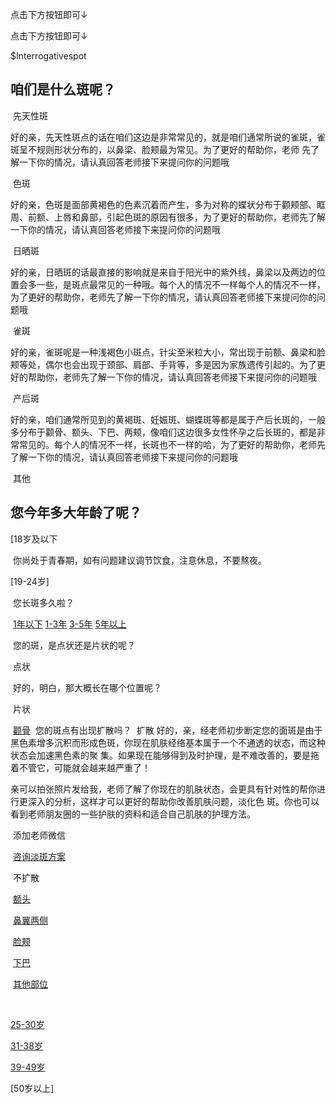 
点击下方按钮即可↓



点击下方按钮即可↓





$Interrogativespot

## 咱们是什么斑呢？

​	先天性斑 

​		好的亲，先天性斑点的话在咱们这边是非常常见的，就是咱们通常所说的雀斑，雀斑呈不规则形状分布的，以鼻梁、脸颊最为常见。为了更好的帮助你，老师		先了解一下你的情况，请认真回答老师接下来提问你的问题哦

​	色斑

​		好的亲，色斑是面部黄褐色的色素沉着而产生，多为对称的蝶状分布于颧颊部、眶周、前额、上唇和鼻部，引起色斑的原因有很多，为了更好的帮助你，老师先了解一下你的情况，请认真回答老师接下来提问你的问题哦

​	日晒斑

​		好的亲，日晒斑的话最直接的影响就是来自于阳光中的紫外线，鼻梁以及两边的位置会多一些，是斑点最常见的一种哦。每个人的情况不一样每个人的情况不一样，为了更好的帮助你，老师先了解一下你的情况，请认真回答老师接下来提问你的问题哦

​	雀斑

​	好的亲，雀斑呢是一种浅褐色小斑点，针尖至米粒大小，常出现于前额、鼻梁和脸颊等处，偶尔也会出现于颈部、肩部、手背等，多是因为家族遗传引起的。为了更好的帮助你，老师先了解一下你的情况，请认真回答老师接下来提问你的问题哦

​	产后斑

​	好的亲，咱们通常所见到的黄褐斑、妊娠斑、蝴蝶斑等都是属于产后长斑的，一般多分布于颧骨、额头、下巴、两颊，像咱们这边很多女性怀孕之后长斑的，都是非常常见的。每个人的情况不一样，长斑也不一样的哈，为了更好的帮助你，老师先了解一下你的情况，请认真回答老师接下来提问你的问题哦

​	其他





## 您今年多大年龄了呢？



[18岁及以下

​	你尚处于青春期，如有问题建议调节饮食，注意休息，不要熬夜。

[19-24岁]

​	您长斑多久啦？

​	[1年以下](javascript:) [1-3年](javascript:) [3-5年](javascript:) [5年以上](javascript:)



​	您的斑，是点状还是片状的呢？

​		点状

​			好的，明白，那大概长在哪个位置呢？

​		片状

​			[颧骨](javascript:)
​				您的斑点有出现扩散吗？
​					扩散
​						好的，亲，经老师初步断定您的面斑是由于黑色素增多沉积而形成色斑，你现在肌肤经络基本属于一个不通透的状态，而这种状态会加速黑色素的聚						集。如果现在能够得到及时护理，是不难改善的，要是拖着不管它，可能就会越来越严重了！

​						亲可以拍张照片发给我，老师了解了你现在的肌肤状态，会更具有针对性的帮你进行更深入的分析，这样才可以更好的帮助你改善肌肤问题，淡化色						斑。你也可以看到老师朋友圈的一些护肤的资料和适合自己肌肤的护理方法。

​						添加老师微信

​						[咨询淡斑方案](javascript:)



​					不扩散
​						

​			 [额头](javascript:) 


​              		 [鼻翼两侧](javascript:)


​            		[脸颊](javascript:) 


​         		   [下巴](javascript:) 


​           		 [其他部位](javascript:)

​	

[25-30岁](javascript:) 

[31-38岁](javascript:) 

[39-49岁](javascript:) 

[50岁以上]

